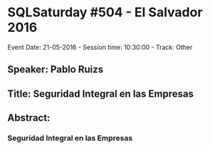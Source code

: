 # SQLSaturday #504 - El Salvador 2016
Event Date: 21-05-2016 - Session time: 10:30:00 - Track: Other
## Speaker: Pablo Ruizs
## Title: Seguridad Integral en las Empresas
## Abstract:
### Seguridad Integral en las Empresas
